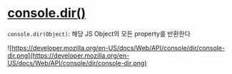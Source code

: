 # [console.dir()](https://developer.mozilla.org/en-US/docs/Web/API/console/dir)
`console.dir(Object)`: 해당 JS Object의 모든 property를 반환한다  

![https://developer.mozilla.org/en-US/docs/Web/API/console/dir/console-dir.png](https://developer.mozilla.org/en-US/docs/Web/API/console/dir/console-dir.png)
